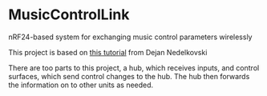 # MusicControlLink
nRF24-based system for exchanging music control parameters wirelessly

This project is based on [this tutorial](http://howtomechatronics.com/tutorials/arduino/arduino-wireless-communication-nrf24l01-tutorial/) from Dejan Nedelkovski

There are too parts to this project, a hub, which receives inputs, and control surfaces, which send control changes to the hub.  The hub then forwards the information on to other units as needed.
